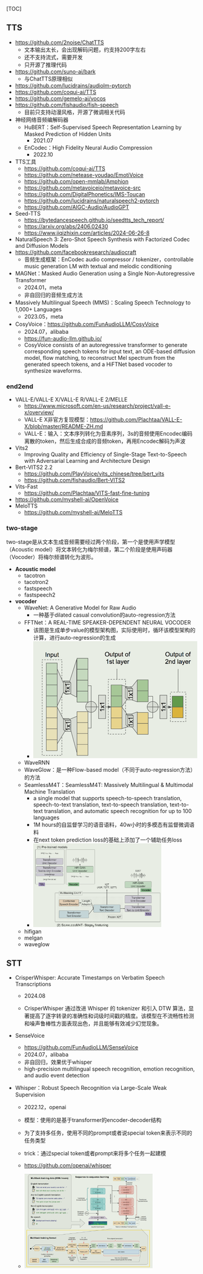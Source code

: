 [TOC]



## TTS

- https://github.com/2noise/ChatTTS
  - 文本输出太长，会出现解码问题，约支持200字左右
  - 还不支持流式，需要开发
  - 只开源了推理代码
- https://github.com/suno-ai/bark
  - 与ChatTTS原理相似
- https://github.com/lucidrains/audiolm-pytorch
- https://github.com/coqui-ai/TTS
- https://github.com/gemelo-ai/vocos
- https://github.com/fishaudio/fish-speech
  - 目前只支持动漫风格，开源了微调相关代码
- 神经网络音频编解码器
  - HuBERT：Self-Supervised Speech Representation Learning by Masked Prediction of Hidden Units
    - 2021.07
  - EnCodec：High Fidelity Neural Audio Compression
    - 2022.10
- TTS工具
  - https://github.com/coqui-ai/TTS
  - https://github.com/netease-youdao/EmotiVoice
  - https://github.com/open-mmlab/Amphion
  - https://github.com/metavoiceio/metavoice-src
  - https://github.com/DigitalPhonetics/IMS-Toucan
  - https://github.com/lucidrains/naturalspeech2-pytorch
  - https://github.com/AIGC-Audio/AudioGPT
- Seed-TTS
  - https://bytedancespeech.github.io/seedtts_tech_report/
  - https://arxiv.org/abs/2406.02430
  - https://www.jiqizhixin.com/articles/2024-06-26-8
- NaturalSpeech 3: Zero-Shot Speech Synthesis with Factorized Codec and Diffusion Models
- https://github.com/facebookresearch/audiocraft
  - 音频生成框架：EnCodec audio compressor / tokenizer，controllable music generation LM with textual and melodic conditioning
- MAGNet：Masked Audio Generation using a Single Non-Autoregressive Transformer
  - 2024.01，meta
  - 非自回归的音频生成方法
- Massively Multilingual Speech (MMS)：Scaling Speech Technology to 1,000+ Languages
  - 2023.05，meta
- CosyVoice：https://github.com/FunAudioLLM/CosyVoice
  - 2024.07，alibaba
  - https://fun-audio-llm.github.io/
  - CosyVoice consists of an autoregressive transformer to generate corresponding speech tokens for input text, an ODE-based diffusion model, flow matching, to reconstruct Mel spectrum from the generated speech tokens, and a HiFTNet based vocoder to synthesize waveforms.

### end2end

- VALL-E/VALL-E X/VALL-E R/VALL-E 2/MELLE
  - https://www.microsoft.com/en-us/research/project/vall-e-x/overview/
  - VALL-E X非官方复现模型：https://github.com/Plachtaa/VALL-E-X/blob/master/README-ZH.md
  - VALL-E：输入：文本序列转化为音素序列，3s的音频使用Encodec编码离散的token，然后生成合成的音频token，再用Encodec解码为声波
- Vits2
  - Improving Quality and Efficiency of Single-Stage Text-to-Speech with Adversarial Learning and Architecture Design 
- Bert-VITS2 2.2
  - https://github.com/PlayVoice/vits_chinese/tree/bert_vits
  - https://github.com/fishaudio/Bert-VITS2
- Vits-Fast
  - https://github.com/Plachtaa/VITS-fast-fine-tuning
- https://github.com/myshell-ai/OpenVoice
- MeloTTS 
  - https://github.com/myshell-ai/MeloTTS

### two-stage

two-stage是从文本生成音频需要经过两个阶段，第一个是使用声学模型（Acoustic model）将文本转化为梅尔频谱，第二个阶段是使用声码器（Vocoder）将梅尔频谱转化为波形。

- **Acoustic model**
  - tacotron
  - tacotron2
  - fastspeech
  - fastspeech2
- **vocoder**
  - WaveNet: A Generative Model for Raw Audio
    - 一种基于dilated casual convolution的auto-regression方法
  - FFTNet：A REAL-TIME SPEAKER-DEPENDENT NEURAL VOCODER
    - 该图是生成单步value的模型架构图，实际使用时，循环该模型架构的计算，进行auto-regression的生成
    - <img src="./assets/FFTNet" alt="img" style="zoom: 67%;" />
  - WaveRNN
  - WaveGlow：是一种Flow-based model（不同于auto-regression方法）的方法
  - SeamlessM4T：SeamlessM4T: Massively Multilingual & Multimodal Machine Translation
    - a single model that supports speech-to-speech translation, speech-to-text translation, text-to-speech translation, text-to-text translation, and automatic speech recognition for up to 100 languages
    - 1M hours的自监督学习的语音语料，40w小时的多模态有监督微调语料
    - 在next token prediction loss的基础上添加了一个辅助任务loss
    - <img src="./assets/seamlessM4T" alt="img" style="zoom: 33%;" />
  - hifigan
  - melgan
  - waveglow

## STT

- CrisperWhisper: Accurate Timestamps on Verbatim Speech Transcriptions

  - 2024.08
  
  - CrisperWhisper 通过改进 Whisper 的 tokenizer 和引入 DTW 算法，显著提高了逐字转录的准确性和词级时间戳的精度。该模型在不流畅性检测和噪声鲁棒性方面表现出色，并且能够有效减少幻觉现象。
  
- SenseVoice

  - https://github.com/FunAudioLLM/SenseVoice
  - 2024.07，alibaba
  - 非自回归，效果优于whisper
  - high-precision multilingual speech recognition, emotion recognition, and audio event detection

- Whisper：Robust Speech Recognition via Large-Scale Weak Supervision

  - 2022.12，openai

  - 模型：使用的是基于transformer的encoder-decoder结构

  - 为了支持多任务，使用不同的prompt或者说special token来表示不同的任务类型

  - trick：通过special token或者prompt来将多个任务一起建模

  - https://github.com/openai/whisper

  - <img src="./assets/whisper" alt="img" style="zoom: 33%;" />

    